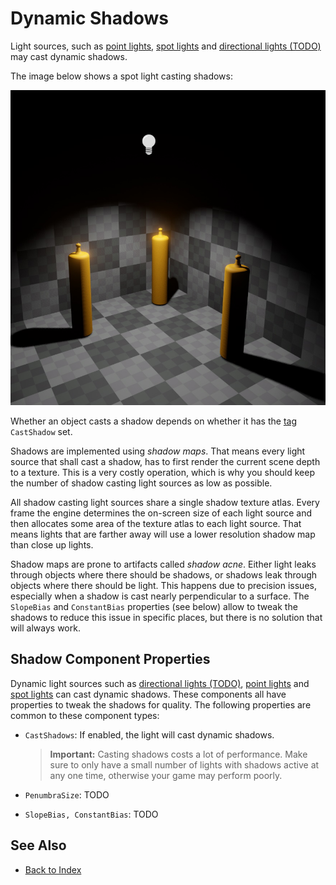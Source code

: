 # Dynamic Shadows

Light sources, such as [point lights](point-light-component.md), [spot lights](spot-light-component.md) and [directional lights (TODO)](directional-light-component.md) may cast dynamic shadows.

The image below shows a spot light casting shadows:

![Spot Light](media/spot-light.jpg)

Whether an object casts a shadow depends on whether it has the [tag](../projects/tags.md) `CastShadow` set.

Shadows are implemented using *shadow maps*. That means every light source that shall cast a shadow, has to first render the current scene depth to a texture. This is a very costly operation, which is why you should keep the number of shadow casting light sources as low as possible.

All shadow casting light sources share a single shadow texture atlas. Every frame the engine determines the on-screen size of each light source and then allocates some area of the texture atlas to each light source. That means lights that are farther away will use a lower resolution shadow map than close up lights.

Shadow maps are prone to artifacts called *shadow acne*. Either light leaks through objects where there should be shadows, or shadows leak through objects where there should be light. This happens due to precision issues, especially when a shadow is cast nearly perpendicular to a surface. The `SlopeBias` and `ConstantBias` properties (see below) allow to tweak the shadows to reduce this issue in specific places, but there is no solution that will always work. 

## Shadow Component Properties

Dynamic light sources such as [directional lights (TODO)](directional-light-component.md), [point lights](point-light-component.md) and [spot lights](spot-light-component.md) can cast dynamic shadows. These components all have properties to tweak the shadows for quality. The following properties are common to these component types:

* `CastShadows`: If enabled, the light will cast dynamic shadows.

  > **Important:**
  > Casting shadows costs a lot of performance. Make sure to only have a small number of lights with shadows active at any one time, otherwise your game may perform poorly.

* `PenumbraSize`: TODO

* `SlopeBias, ConstantBias`: TODO

<!-- PAGE IS TODO -->

## See Also

* [Back to Index](../index.md)